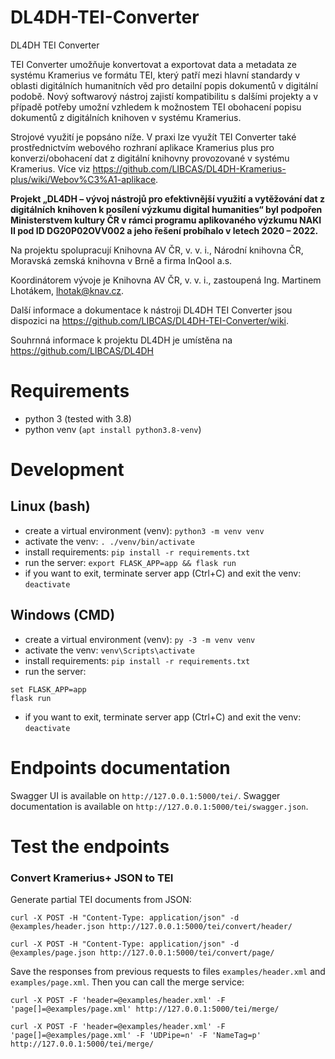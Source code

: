 # DL4DH-TEI-Converter
DL4DH TEI Converter

TEI Converter umožňuje konvertovat a exportovat data a metadata ze systému Kramerius ve formátu TEI, který patří mezi hlavní standardy v oblasti digitálních humanitních věd pro detailní popis dokumentů v digitální podobě. Nový softwarový nástroj zajistí kompatibilitu s dalšími projekty a v případě potřeby umožní vzhledem k možnostem TEI obohacení popisu dokumentů z digitálních knihoven v systému Kramerius.

Strojové využití je popsáno níže. V praxi lze využít TEI Converter také prostřednictvím webového rozhraní aplikace Kramerius plus pro konverzi/obohacení dat z digitální knihovny provozované v systému Kramerius. Více viz https://github.com/LIBCAS/DL4DH-Kramerius-plus/wiki/Webov%C3%A1-aplikace.

**Projekt „DL4DH – vývoj nástrojů pro efektivnější využití a vytěžování dat z digitálních knihoven k posílení výzkumu digital humanities“ byl podpořen Ministerstvem kultury ČR v rámci programu aplikovaného výzkumu NAKI II pod ID DG20P02OVV002 a jeho řešení probíhalo v letech 2020 – 2022.**

Na projektu spolupracují Knihovna AV ČR, v. v. i., Národní knihovna ČR, Moravská zemská knihovna v Brně a firma InQool a.s.

Koordinátorem vývoje je Knihovna AV ČR, v. v. i., zastoupená Ing. Martinem Lhotákem, lhotak@knav.cz.

Další informace a dokumentace k nástroji DL4DH TEI Converter jsou dispozici na https://github.com/LIBCAS/DL4DH-TEI-Converter/wiki.

Souhrnná informace k projektu DL4DH je umístěna na https://github.com/LIBCAS/DL4DH

# Requirements

- python 3 (tested with 3.8)
- python venv (`apt install python3.8-venv`)

# Development

## Linux (bash)

- create a virtual environment (venv): `python3 -m venv venv`
- activate the venv: `. ./venv/bin/activate`
- install requirements: `pip install -r requirements.txt`
- run the server: `export FLASK_APP=app && flask run`
- if you want to exit, terminate server app (Ctrl+C) and exit the venv: `deactivate`

## Windows (CMD)

- create a virtual environment (venv): `py -3 -m venv venv`
- activate the venv: `venv\Scripts\activate`
- install requirements: `pip install -r requirements.txt`
- run the server: 
```
set FLASK_APP=app
flask run
```
- if you want to exit, terminate server app (Ctrl+C) and exit the venv: `deactivate`

# Endpoints documentation

Swagger UI is available on `http://127.0.0.1:5000/tei/`.
Swagger documentation is available on `http://127.0.0.1:5000/tei/swagger.json`.

# Test the endpoints

### Convert Kramerius+ JSON to TEI

Generate partial TEI documents from JSON:

`curl -X POST -H "Content-Type: application/json" -d @examples/header.json http://127.0.0.1:5000/tei/convert/header/`

`curl -X POST -H "Content-Type: application/json" -d @examples/page.json http://127.0.0.1:5000/tei/convert/page/`

Save the responses from previous requests to files `examples/header.xml` and `examples/page.xml`. 
Then you can call the merge service:

`curl -X POST -F 'header=@examples/header.xml' -F 'page[]=@examples/page.xml' http://127.0.0.1:5000/tei/merge/`

`curl -X POST -F 'header=@examples/header.xml' -F 'page[]=@examples/page.xml' -F 'UDPipe=n' -F 'NameTag=p' http://127.0.0.1:5000/tei/merge/`
